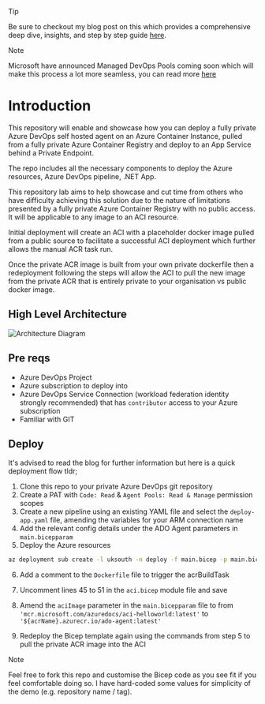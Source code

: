 > [!TIP]
> Be sure to checkout my blog post on this which provides a comprehensive deep dive, insights, and step by step guide [here](https://rios.engineer/azure-devops-agent-azure-container-instance-with-private-azure-container-registry/).

> [!NOTE]
> Microsoft have announced Managed DevOps Pools coming soon which will make this process a lot more seamless, you can read more [here](https://devblogs.microsoft.com/engineering-at-microsoft/managed-devops-pools-the-origin-story/?wt.mc_id=MVP_319025)

# Introduction

This repository will enable and showcase how you can deploy a fully private Azure DevOps self hosted agent on an Azure Container Instance, pulled from a fully private Azure Container Registry and deploy to an App Service behind a Private Endpoint.

The repo includes all the necessary components to deploy the Azure resources, Azure DevOps pipeline, .NET App.

This repository lab aims to help showcase and cut time from others who have difficulty achieving this solution due to the nature of limitations presented by a fully private Azure Container Registry with no public access. It will be applicable to any image to an ACI resource.

Initial deployment will create an ACI with a placeholder docker image pulled from a public source to facilitate a successful ACI deployment which further allows the manual ACR task run.

Once the private ACR image is built from your own private dockerfile then a redeployment following the steps will allow the ACI to pull the new image from the private ACR that is entirely private to your organisation vs public docker image.

## High Level Architecture

![Architecture Diagram](https://rios.engineer/wp-content/uploads/2024/03/ado-agent-aci-feature.png)

## Pre reqs

- Azure DevOps Project
- Azure subscription to deploy into
- Azure DevOps Service Connection (workload federation identity strongly recommended) that has `contributor` access to your Azure subscription
- Familiar with GIT

## Deploy

It's advised to read the blog for further information but here is a quick deployment flow tldr;

1. Clone this repo to your private Azure DevOps git repository
2. Create a PAT with `Code: Read` & `Agent Pools: Read & Manage` permission scopes
3. Create a new pipeline using an existing YAML file and select the `deploy-app.yaml` file, amending the variables for your ARM connection name
4. Add the relevant config details under the ADO Agent parameters in `main.bicepparam`
5. Deploy the Azure resources

```bash
az deployment sub create -l uksouth -n deploy -f main.bicep -p main.bicepparam -p AZP_TOKEN=YOUR_ADO_PAT
```

6. Add a comment to the `Dockerfile` file to trigger the acrBuildTask 

7. Uncomment lines 45 to 51 in the `aci.bicep` module file and save
8. Amend the `aciImage` parameter in the `main.bicepparam` file to from `'mcr.microsoft.com/azuredocs/aci-helloworld:latest'` to `'${acrName}.azurecr.io/ado-agent:latest'`
9. Redeploy the Bicep template again using the commands from step 5 to pull the private ACR image into the ACI

> [!NOTE]  
> Feel free to fork this repo and customise the Bicep code as you see fit if you feel comfortable doing so. I have hard-coded some values for simplicity of the demo (e.g. repository name / tag).
